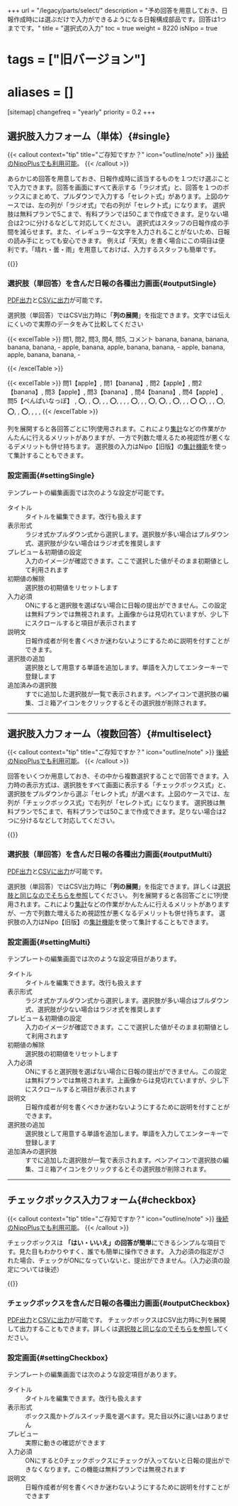 +++
url = "/legacy/parts/select/"
description = "予め回答を用意しておき、日報作成時には選ぶだけで入力ができるようになる日報構成部品です。回答は1つまでです。"
title = "選択式の入力"
toc = true
weight = 8220
isNipo = true
# tags = ["旧バージョン"]
# aliases = []
[sitemap]
  changefreq = "yearly"
  priority = 0.2
+++

## 選択肢入力フォーム（単体）{#single}

{{< callout context="tip" title="ご存知ですか？" icon="outline/note" >}}
[後続のNipoPlusでも利用可能](/docs/manual/initial-setting/template/selects/#plain)。
{{< /callout >}}

あらかじめ回答を用意しておき、日報作成時に該当するものを１つだけ選ぶことで入力できます。回答を画面にすべて表示する「ラジオ式」と、回答を１つのボックスにまとめて、プルダウンで入力する「セレクト式」があります。上図のケースでは、左の列が「ラジオ式」で右の列が「セレクト式」になります。
選択肢は無料プランで5こまで、有料プランでは50こまで作成できます。足りない場合は2つに分けるなどして対応してください。
選択式はスタッフの日報作成の手間を減らせます。また、イレギュラーな文字を入力されることがないため、日報の読み手にとっても安心できます。
例えば「天気」を書く場合にこの項目は便利です。「晴れ・曇・雨」を用意しておけば、入力するスタッフも簡単です。

{{<iTablet filename="select" msg="選択肢を日報に添付した様子"  alice="ok">}}

### 選択肢（単回答）を含んだ日報の各種出力画面{#outputSingle}

[PDF出力](/legacy/manual/pdf/)と[CSVに出力](/legacy/manual/analytics/)が可能です。

選択肢（単回答）ではCSV出力時に「**列の展開**」を指定できます。文字では伝えにくいので実際のデータをみて比較してください

{{< excelTable >}}
問1, 問2, 問3, 問4, 問5, コメント
banana, banana, banana, banana, banana, -
apple, banana, apple, banana, banana, -
apple, banana, apple, banana, banana, -

{{< /excelTable >}}

{{< excelTable >}}
問1【apple】, 問1【banana】, 問2【apple】, 問2【banana】, 問3【apple】, 問3【banana】, 問4【banana】, 問4【apple】, 問5【ぺんぱいなっぽ】
, ⭕, , ⭕, , , ⭕, , , ,
⭕, , , ⭕, ⭕, , ⭕, , , ⭕
⭕, , , ⭕, ⭕, , ⭕, , , ,
{{< /excelTable >}}

列を展開すると各回答ごとに1列使用されます。これにより[集計](/legacy/manual/analytics/)などの作業がかんたんに行えるメリットがありますが、一方で列数た増えるため視認性が悪くなるデメリットも併せ持ちます。
選択肢の入力はNipo【旧版】の[集計機能](/legacy/manual/analytics/)を使って集計することもできます。

### 設定画面{#settingSingle}

テンプレートの編集画面では次のような設定が可能です。

<dl class="basic">
  <dt>タイトル</dt>
  <dd>タイトルを編集できます。改行も扱えます</dd>
  <dt>表示形式</dt>
  <dd>ラジオ式かプルダウン式から選択します。選択肢が多い場合はプルダウン式、選択肢が少ない場合はラジオ式を推奨します</dd>
  <dt>プレビュー＆初期値の設定</dt>
  <dd>入力のイメージが確認できます。ここで選択した値がそのまま初期値として利用されます</dd>
  <dt>初期値の解除</dt>
  <dd>選択肢の初期値をリセットします</dd>
  <dt>入力必須</dt>
  <dd>ONにすると選択肢を選ばない場合に日報の提出ができません。この設定は無料プランでは無視されます。上画像からは見切れていますが、少し下にスクロールすると項目が表示されます</dd>
  <dt>説明文</dt>
  <dd>日報作成者が何を書くべきか迷わないようにするために説明を付すことができます。</dd>
  <dt>選択肢の追加</dt>
  <dd>選択肢として用意する単語を追加します。単語を入力してエンターキーで登録します</dd>
  <dt>追加済みの選択肢</dt>
  <dd>すでに追加した選択肢が一覧で表示されます。ペンアイコンで選択肢の編集、ゴミ箱アイコンをクリックするとその選択肢が削除されます。</dd>
</dl>

---

## 選択肢入力フォーム（複数回答）{#multiselect}

{{< callout context="tip" title="ご存知ですか？" icon="outline/note" >}}
[後続のNipoPlusでも利用可能](/docs/manual/initial-setting/template/selects/#multiple)。
{{< /callout >}}

回答をいくつか用意しておき、その中から複数選択することで回答できます。入力時の表示方式は、選択肢をすべて画面に表示する「チェックボックス式」と、選択肢をプルダウンから選ぶ「セレクト式」が選べます。上図のケースでは、左列が「チェックボックス式」で右列が「セレクト式」になります。
選択肢は無料プランで5こまで、有料プランでは50こまで作成できます。足りない場合は2つに分けるなどして対応してください。

{{<iTablet filename="selects" msg="複数個選べるのが特徴です"  alice="ok">}}

### 選択肢（単回答）を含んだ日報の各種出力画面{#outputMulti}

[PDF出力](/legacy/manual/pdf/)と[CSVに出力](/legacy/manual/analytics/)が可能です。

選択肢（単回答）ではCSV出力時に「**列の展開**」を指定できます。詳しくは[選択肢と同じなのでそちらを参照](#outputSingle)してください。
列を展開すると各回答ごとに1列使用されます。これにより[集計](/legacy/manual/analytics/)などの作業がかんたんに行えるメリットがありますが、一方で列数た増えるため視認性が悪くなるデメリットも併せ持ちます。
選択肢の入力はNipo【旧版】の[集計機能](/legacy/manual/analytics/)を使って集計することもできます。

### 設定画面{#settingMulti}

テンプレートの編集画面では次のような設定項目があります。

<dl class="basic">
  <dt>タイトル</dt>
  <dd>タイトルを編集できます。改行も扱えます</dd>
  <dt>表示形式</dt>
  <dd>ラジオ式かプルダウン式から選択します。選択肢が多い場合はプルダウン式、選択肢が少ない場合はラジオ式を推奨します</dd>
  <dt>プレビュー＆初期値の設定</dt>
  <dd>入力のイメージが確認できます。ここで選択した値がそのまま初期値として利用されます</dd>
  <dt>初期値の解除</dt>
  <dd>選択肢の初期値をリセットします</dd>
  <dt>入力必須</dt>
  <dd>ONにすると選択肢を選ばない場合に日報の提出ができません。この設定は無料プランでは無視されます。上画像からは見切れていますが、少し下にスクロールすると項目が表示されます</dd>
  <dt>説明文</dt>
  <dd>日報作成者が何を書くべきか迷わないようにするために説明を付すことができます。</dd>
  <dt>選択肢の追加</dt>
  <dd>選択肢として用意する単語を追加します。単語を入力してエンターキーで登録します</dd>
  <dt>追加済みの選択肢</dt>
  <dd>すでに追加した選択肢が一覧で表示されます。ペンアイコンで選択肢の編集、ゴミ箱アイコンをクリックするとその選択肢が削除されます。</dd>
</dl>

---

## チェックボックス入力フォーム{#checkbox}

{{< callout context="tip" title="ご存知ですか？" icon="outline/note" >}}
[後続のNipoPlusでも利用可能](/docs/manual/initial-setting/template/selects/#checkbox)。
{{< /callout >}}

チェックボックスは **「はい・いいえ」の回答が簡単**にできるシンプルな項目です。見た目もわかりやすく、誰でも簡単に操作できます。
入力必須の指定がされた場合、チェックがONになっていないと、提出ができません。（入力必須の設定については後述）

{{<iTablet filename="checkbox" msg="チェックボックスの日報を入力する画面"  alice="ok">}}

### チェックボックスを含んだ日報の各種出力画面{#outputCheckbox}

[PDF出力](/legacy/manual/pdf/)と[CSVに出力](/legacy/manual/analytics/)が可能です。
チェックボックスはCSV出力時に列を展開して出力することもできます。詳しくは[選択肢と同じなのでそちらを参照](#outputSingle)してください。

### 設定画面{#settingCheckbox}

テンプレートの編集画面では次のような設定項目があります。

<dl class="basic">
  <dt>タイトル</dt>
  <dd>タイトルを編集できます。改行も扱えます</dd>
  <dt>表示形式</dt>
  <dd>ボックス風かトグルスイッチ風を選べます。見た目以外に違いはありません</dd>
  <dt>プレビュー</dt>
  <dd>実際に動きの確認ができます</dd>
  <dt>入力必須</dt>
  <dd>ONにすると0チェックボックスにチェックが入ってないと日報の提出ができなくなります。この機能は無料プランでは無視されます</dd>
  <dt>説明文</dt>
  <dd>日報作成者が何を書くべきか迷わないようにするために説明を付すことができます</dd>
</dl>
